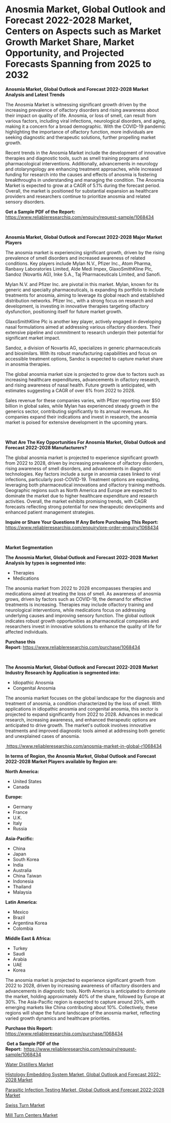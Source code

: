 <p><h1>Anosmia Market, Global Outlook and Forecast 2022-2028 Market, Centers on Aspects such as Market Growth Market Share, Market Opportunity, and Projected Forecasts Spanning from 2025 to 2032</h1></p><p><strong>Anosmia Market, Global Outlook and Forecast 2022-2028 Market Analysis and Latest Trends</strong></p>
<p><p>The Anosmia Market is witnessing significant growth driven by the increasing prevalence of olfactory disorders and rising awareness about their impact on quality of life. Anosmia, or loss of smell, can result from various factors, including viral infections, neurological disorders, and aging, making it a concern for a broad demographic. With the COVID-19 pandemic highlighting the importance of olfactory function, more individuals are seeking diagnostic and therapeutic solutions, further propelling market growth.</p><p>Recent trends in the Anosmia Market include the development of innovative therapies and diagnostic tools, such as smell training programs and pharmacological interventions. Additionally, advancements in neurology and otolaryngology are enhancing treatment approaches, while increased funding for research into the causes and effects of anosmia is fostering breakthroughs in understanding and managing the condition. The Anosmia Market is expected to grow at a CAGR of 5.1% during the forecast period. Overall, the market is positioned for substantial expansion as healthcare providers and researchers continue to prioritize anosmia and related sensory disorders.</p></p>
<p><strong>Get a Sample PDF of the Report:&nbsp;</strong> <a href="https://www.reliableresearchiq.com/enquiry/request-sample/1068434?utm_campaign=1896&utm_medium=2&utm_source=Github&utm_content=ia&utm_term=21032025&utm_id=anosmia-market-global-outlook-and-forecast-2022-2028">https://www.reliableresearchiq.com/enquiry/request-sample/1068434</a></p>
<p>&nbsp;</p>
<p><strong>Anosmia Market, Global Outlook and Forecast 2022-2028 Major Market Players</strong></p>
<p><p>The anosmia market is experiencing significant growth, driven by the rising prevalence of smell disorders and increased awareness of related conditions. Key players include Mylan N.V., Pfizer Inc., Atom Pharma, Ranbaxy Laboratories Limited, Alde Medi Impex, GlaxoSmithKline Plc, Sandoz (Novartis AG), Inke S.A., Taj Pharmaceuticals Limited, and Sanofi.</p><p>Mylan N.V. and Pfizer Inc. are pivotal in this market. Mylan, known for its generic and specialty pharmaceuticals, is expanding its portfolio to include treatments for anosmia, aiming to leverage its global reach and established distribution networks. Pfizer Inc., with a strong focus on research and development, is investing in innovative therapies targeting olfactory dysfunction, positioning itself for future market growth.</p><p>GlaxoSmithKline Plc is another key player, actively engaged in developing nasal formulations aimed at addressing various olfactory disorders. Their extensive pipeline and commitment to research underpin their potential for significant market impact.</p><p>Sandoz, a division of Novartis AG, specializes in generic pharmaceuticals and biosimilars. With its robust manufacturing capabilities and focus on accessible treatment options, Sandoz is expected to capture market share in anosmia therapies.</p><p>The global anosmia market size is projected to grow due to factors such as increasing healthcare expenditures, advancements in olfactory research, and rising awareness of nasal health. Future growth is anticipated, with estimates suggesting a CAGR of over 6% from 2022 to 2028.</p><p>Sales revenue for these companies varies, with Pfizer reporting over $50 billion in global sales, while Mylan has experienced steady growth in the generics sector, contributing significantly to its annual revenues. As companies expand their indications and invest in research, the anosmia market is poised for extensive development in the upcoming years.</p></p>
<p>&nbsp;</p>
<p><strong>What Are The Key Opportunities For Anosmia Market, Global Outlook and Forecast 2022-2028 Manufacturers?</strong></p>
<p><p>The global anosmia market is projected to experience significant growth from 2022 to 2028, driven by increasing prevalence of olfactory disorders, rising awareness of smell disorders, and advancements in diagnostic technologies. Key factors include a surge in anosmia cases linked to viral infections, particularly post-COVID-19. Treatment options are expanding, leveraging both pharmaceutical innovations and olfactory training methods. Geographic regions such as North America and Europe are expected to dominate the market due to higher healthcare expenditure and research activities. Overall, the market exhibits promising trends, with CAGR forecasts reflecting strong potential for new therapeutic developments and enhanced patient management strategies.</p></p>
<p><strong>Inquire or Share Your Questions If Any Before Purchasing This Report:</strong> <a href="https://www.reliableresearchiq.com/enquiry/pre-order-enquiry/1068434?utm_campaign=1896&utm_medium=2&utm_source=Github&utm_content=ia&utm_term=21032025&utm_id=anosmia-market-global-outlook-and-forecast-2022-2028">https://www.reliableresearchiq.com/enquiry/pre-order-enquiry/1068434</a></p>
<p>&nbsp;</p>
<p><strong>Market Segmentation</strong></p>
<p><strong>The Anosmia Market, Global Outlook and Forecast 2022-2028 Market Analysis by types is segmented into:</strong></p>
<p><ul><li>Therapies</li><li>Medications</li></ul></p>
<p><p>The anosmia market from 2022 to 2028 encompasses therapies and medications aimed at treating the loss of smell. As awareness of anosmia grows, driven by factors such as COVID-19, the demand for effective treatments is increasing. Therapies may include olfactory training and neurological interventions, while medications focus on addressing underlying causes and improving sensory function. The global outlook indicates robust growth opportunities as pharmaceutical companies and researchers invest in innovative solutions to enhance the quality of life for affected individuals.</p></p>
<p><strong>Purchase this Report:&nbsp;</strong><a href="https://www.reliableresearchiq.com/purchase/1068434?utm_campaign=1896&utm_medium=2&utm_source=Github&utm_content=ia&utm_term=21032025&utm_id=anosmia-market-global-outlook-and-forecast-2022-2028">https://www.reliableresearchiq.com/purchase/1068434</a></p>
<p>&nbsp;</p>
<p><strong>The Anosmia Market, Global Outlook and Forecast 2022-2028 Market Industry Research by Application is segmented into:</strong></p>
<p><ul><li>Idiopathic Anosmia</li><li>Congenital Anosmia</li></ul></p>
<p><p>The anosmia market focuses on the global landscape for the diagnosis and treatment of anosmia, a condition characterized by the loss of smell. With applications in idiopathic anosmia and congenital anosmia, this sector is projected to expand significantly from 2022 to 2028. Advances in medical research, increasing awareness, and enhanced therapeutic options are anticipated to drive growth. The market's outlook involves innovative treatments and improved diagnostic tools aimed at addressing both genetic and unexplained cases of anosmia.</p></p>
<p><a href="https://www.reliableresearchiq.com/anosmia-market-in-global-r1068434?utm_campaign=1896&utm_medium=2&utm_source=Github&utm_content=ia&utm_term=21032025&utm_id=anosmia-market-global-outlook-and-forecast-2022-2028">&nbsp;https://www.reliableresearchiq.com/anosmia-market-in-global-r1068434</a></p>
<p><strong>In terms of Region, the Anosmia Market, Global Outlook and Forecast 2022-2028 Market Players available by Region are:</strong></p>
<p>
    <p> <strong> North America: </strong>
        <ul>
            <li>United States</li>
            <li>Canada</li>
        </ul>
        </p> 
    <p> <strong> Europe: </strong>
        <ul>
            <li>Germany</li>
            <li>France</li>
            <li>U.K.</li>
            <li>Italy</li>
            <li>Russia</li>
        </ul>
        </p> 
    <p> <strong> Asia-Pacific: </strong>
        <ul>
            <li>China</li>
            <li>Japan</li>
            <li>South Korea</li>
            <li>India</li>
            <li>Australia</li>
            <li>China Taiwan</li>
            <li>Indonesia</li>
            <li>Thailand</li>
            <li>Malaysia</li>
        </ul>
        </p> 
    <p> <strong> Latin America: </strong>
        <ul>
            <li>Mexico</li>
            <li>Brazil</li>
            <li>Argentina Korea</li>
            <li>Colombia</li>
        </ul>
        </p> 
    <p> <strong> Middle East & Africa: </strong>
        <ul>
            <li>Turkey</li>
            <li>Saudi</li>
            <li>Arabia</li>
            <li>UAE</li>
            <li>Korea</li>
        </ul>
    </p>
    </p>
<p><p>The anosmia market is projected to experience significant growth from 2022 to 2028, driven by increasing awareness of olfactory disorders and advancements in diagnostic tools. North America is anticipated to dominate the market, holding approximately 40% of the share, followed by Europe at 30%. The Asia-Pacific region is expected to capture around 20%, with emerging markets like China contributing about 10%. Collectively, these regions will shape the future landscape of the anosmia market, reflecting varied growth dynamics and healthcare priorities.</p></p>
<p><strong>Purchase this Report: </strong><a href="https://www.reliableresearchiq.com/purchase/1068434?utm_campaign=1896&utm_medium=2&utm_source=Github&utm_content=ia&utm_term=21032025&utm_id=anosmia-market-global-outlook-and-forecast-2022-2028">https://www.reliableresearchiq.com/purchase/1068434</a></p>
<p>&nbsp;<strong>Get a Sample PDF of the Report:&nbsp;&nbsp;</strong><a href="https://www.reliableresearchiq.com/enquiry/request-sample/1068434?utm_campaign=1896&utm_medium=2&utm_source=Github&utm_content=ia&utm_term=21032025&utm_id=anosmia-market-global-outlook-and-forecast-2022-2028">https://www.reliableresearchiq.com/enquiry/request-sample/1068434</a></p>
<p><strong></strong></p>
<p><p><a href="https://www.linkedin.com/pulse/water-distillers-market-report-competitive-insights-123-i4jvf?utm_campaign=1896&utm_medium=2&utm_source=Github&utm_content=ia&utm_term=21032025&utm_id=anosmia-market-global-outlook-and-forecast-2022-2028">Water Distillers Market</a></p><p><a href="https://github.com/zappasuccofz/Market-Research-Report-List-1/blob/main/histology-embedding-system-market-global-outlook-and-forecast-2022-2028-market.md?utm_campaign=1896&utm_medium=2&utm_source=Github&utm_content=ia&utm_term=21032025&utm_id=anosmia-market-global-outlook-and-forecast-2022-2028">Histology Embedding System Market, Global Outlook and Forecast 2022-2028 Market</a></p><p><a href="https://github.com/tauchzuazoli/Market-Research-Report-List-1/blob/main/parasitic-infection-testing-market-global-outlook-and-forecast-2022-2028-market.md?utm_campaign=1896&utm_medium=2&utm_source=Github&utm_content=ia&utm_term=21032025&utm_id=anosmia-market-global-outlook-and-forecast-2022-2028">Parasitic Infection Testing Market, Global Outlook and Forecast 2022-2028 Market</a></p><p><a href="https://www.linkedin.com/pulse/swiss-turn-market-projected-significant-growth-competition-tracking-o85cf?utm_campaign=1896&utm_medium=2&utm_source=Github&utm_content=ia&utm_term=21032025&utm_id=anosmia-market-global-outlook-and-forecast-2022-2028">Swiss Turn Market</a></p><p><a href="https://www.linkedin.com/pulse/future-ready-strategic-insights-global-mill-turn-centers-market-jnx6f?utm_campaign=1896&utm_medium=2&utm_source=Github&utm_content=ia&utm_term=21032025&utm_id=anosmia-market-global-outlook-and-forecast-2022-2028">Mill Turn Centers Market</a></p></p>